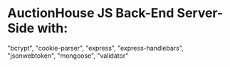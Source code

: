 # AuctionHouse JS Back-End Server-Side with:
"bcrypt",
"cookie-parser",
"express",
"express-handlebars",
"jsonwebtoken",
"mongoose",
"validator"
